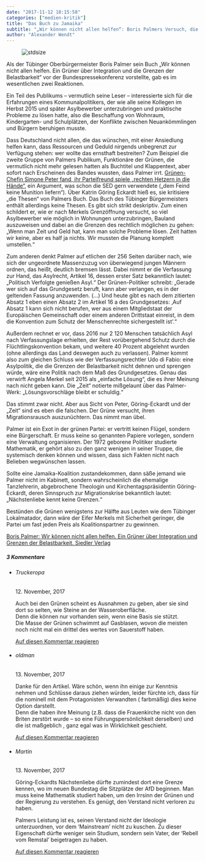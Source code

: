 ```yaml
---
date: "2017-11-12 18:15:58"
categories: ["medien-kritik"]
title: "Das Buch zu Jamaika"
subtitle: "„Wir können nicht allen helfen“: Boris Palmers Versuch, die Gutmeinenden auszunüchtern"
author: "Alexander Wendt"
---
```



<figure>
<img src="https://www.publicomag.com/wp-content/uploads/2017/11/Das-Buch-zu-Jamaika.jpg" alt=stdsize>
</figure>


Als der Tübinger Oberbürgermeister Boris Palmer sein Buch „Wir können nicht allen helfen. Ein Grüner über Integration und die Grenzen der Belastbarkeit“ vor der Bundespressekonferenz vorstellte, gab es im wesentlichen zwei Reaktionen.

<!--more-->



Ein Teil des Publikums – vermutlich seine Leser – interessierte sich für die Erfahrungen eines Kommunalpolitikers, der wie alle seine Kollegen im Herbst 2015 und später Asylbewerber unterzubringen und praktische Probleme zu lösen hatte, also die Beschaffung von Wohnraum, Kindergarten- und Schulplätzen, der Konflikte zwischen Neuankömmlingen und Bürgern beruhigen musste.

Dass Deutschland nicht allen, die das wünschen, mit einer Ansiedlung helfen kann, dass Ressourcen und Geduld nirgends unbegrenzt zur Verfügung stehen: wer wollte das ernsthaft bestreiten? Zum Beispiel die zweite Gruppe von Palmers Publikum, Funktionäre der Grünen, die vermutlich nicht mehr gelesen hatten als Buchtitel und Klappentext, aber sofort nach Erscheinen des Bandes wussten, dass Palmer irrt. <a href="http://www.sueddeutsche.de/politik/fluechtlingspolitik-gruenen-spitze-geht-auf-boris-palmer-los-1.2863814">Grünen-Chefin Simone Peter fand, ihr Parteifreund spiele „rechten Hetzern in die Hände“</a>, ein Argument, was schon die SED gern verwendete („dem Feind keine Munition liefern“). Über Katrin Göring Eckardt hieß es, sie kritisiere „die Thesen“ von Palmers Buch. Das Buch des Tübinger Bürgermeisters enthält allerdings keine Thesen. Es gibt sich strikt deskriptiv. Zum einen schildert er, wie er nach Merkels Grenzöffnung versucht, so viel Asylbewerber wie möglich in Wohnungen unterzubringen, Bauland auszuweisen und dabei  an die Grenzen des rechtlich möglichen zu gehen: „Wenn man Zeit und Geld hat, kann man solche Probleme lösen. Zeit hatten wir keine, aber es half ja nichts. Wir mussten die Planung komplett umstellen.“

Zum anderen denkt Palmer auf etlichen der 256 Seiten darüber nach, wie sich der ungeordnete Massenzuzug von überwiegend jungen Männern ordnen, das heißt, deutlich bremsen lässt. Dabei nimmt er die Verfassung zur Hand, das Asylrecht, Artikel 16, dessen erster Satz bekanntlich lautet: „Politisch Verfolgte genießen Asyl.“ Der Grünen-Politiker schreibt: „Gerade wer sich auf das Grundgesetz beruft, kann aber verlangen, es in der geltenden Fassung anzuwenden. (&#8230;) Und heute gibt es nach dem zitierten Absatz 1 eben einen Absatz 2 im Artikel 16 a des Grundgesetzes: ‚Auf Absatz  1 kann sich nicht berufen, wer aus einem Mitgliedstaat der Europäischen Gemeinschaft oder einem anderen Drittstaat einreist, in dem die Konvention zum Schutz der Menschenrechte sichergestellt ist’.“

Außerdem rechnet er vor, dass 2016 nur 2 120 Menschen tatsächlich Asyl nach Verfassungslage erhielten, der Rest vorübergehend Schutz durch die Flüchtlingskonvention bekam, und weitere 40 Prozent abgelehnt wurden (ohne allerdings das Land deswegen auch zu verlassen). Palmer kommt also zum gleichen Schluss wie der Verfassungsrechtler Udo di Fabio: eine Asylpolitik, die die Grenzen der Belastbarkeit nicht dehnen und sprengen würde, wäre eine Politik nach dem Maß des Grundgesetzes.  Genau das verwirft Angela Merkel seit 2015 als „einfache Lösung“, die es ihrer Meinung nach nicht geben kann.  Die „Zeit“ notierte mißgelaunt über das Palmer-Werk: „Lösungsvorschläge bleibt er schuldig.“

Das stimmt zwar nicht. Aber aus Sicht von Peter, Göring-Eckardt und der „Zeit“ sind es eben die falschen. Der Grüne versucht, ihren Migrationsrausch auszunüchtern. Das nimmt man übel.

Palmer ist ein Exot in der grünen Partei: er vertritt keinen Flügel, sondern eine Bürgerschaft. Er muss keine so genannten Papiere vorlegen, sondern eine Verwaltung organisieren. Der 1972 geborene Politiker studierte Mathematik, er gehört also zu den ganz wenigen in seiner Truppe, die systemisch denken können und wissen, dass sich Fakten nicht nach Belieben wegwünschen lassen.

Sollte eine Jamaika-Koalition zustandekommen, dann säße jemand wie Palmer nicht im Kabinett, sondern wahrscheinlich die ehemalige Tanzlehrerin, abgebrochene Theologin  und Kirchentagspräsidentin Göring-Eckardt, deren Sinnspruch zur Migrationskrise bekanntlich lautet: „Nächstenliebe kennt keine Grenzen.“

Bestünden die Grünen wenigstens zur Hälfte aus Leuten wie dem Tübinger Lokalmatador, dann wäre der Eifer Merkels mit Sicherheit geringer, die Partei um fast jeden Preis als Koalitionspartner zu gewinnen.

<a href="https://www.amazon.de/k%C3%B6nnen-nicht-allen-helfen-Belastbarkeit/dp/3827501075?tag=publico0e-21" target="_blank">Boris Palmer: Wir können nicht allen helfen. Ein Grüner über Integration und Grenzen der Belastbarkeit. Siedler Verlag</a>
<!--more-->
<h5 class="comments-h">
3 Kommentare </h5>
<ul class="commentlist">
<li class="comment even thread-even depth-1 clearfix" id="li-comment-155">
<h6 class="author">Truckeropa</h6> <span class="date">12. November, 2017</span>



Auch bei den Grünen scheint es Ausnahmen zu geben, aber sie sind dort so selten, wie Steine an der Wasseroberfläche.<br>
Denn die können nur vorhanden sein, wenn eine Basis sie stützt.<br>
Die Masse der Grünen schwimmt auf Gasblasen, wovon die meisten noch nicht mal ein drittel des wertes von Sauerstoff haben.

<a rel="nofollow" class="comment-reply-link" href="#comment-155" data-commentid="155" data-postid="5300" data-belowelement="comment-155" data-respondelement="respond" data-replyto="Antworte auf Truckeropa" aria-label="Antworte auf Truckeropa">Auf diesen Kommentar reagieren</a> 


</li>
<li class="comment odd alt thread-odd thread-alt depth-1 clearfix" id="li-comment-158">
<h6 class="author">oldman</h6> <span class="date">13. November, 2017</span>



Danke für den Artikel. Wäre schön, wenn ihn einige zur Kenntnis nehmen und Schlüsse daraus ziehen würden, leider fürchte ich, dass für die nominell mit dem Protagonisten Verwandten ( farbmäßig) dies keine Option darstellt.<br>
Denn die haben ihre Meinung (z.B. dass die Frauenkirche nicht von den Briten zerstört wurde &#8211; so eine Führungspersönlichkeit derselben) und die ist maßgeblich , ganz egal was in Wirklichkeit geschieht.

<a rel="nofollow" class="comment-reply-link" href="#comment-158" data-commentid="158" data-postid="5300" data-belowelement="comment-158" data-respondelement="respond" data-replyto="Antworte auf oldman" aria-label="Antworte auf oldman">Auf diesen Kommentar reagieren</a> 


</li>
<li class="comment even thread-even depth-1 clearfix" id="li-comment-159">
<h6 class="author">Martin</h6> <span class="date">13. November, 2017</span>



Göring-Eckardts Nächstenliebe dürfte zumindest dort eine Grenze kennen, wo im neuen Bundestag die Sitzplätze der AfD beginnen. Man muss keine Mathematik studiert haben, um den Irrsinn der Grünen und der Regierung zu verstehen. Es genügt, den Verstand nicht verloren zu haben. 

Palmers Leistung ist es, seinen Verstand nicht der Ideologie unterzuordnen, vor dem &#8216;Mainstream&#8217; nicht zu kuschen. Zu dieser Eigenschaft dürfte weniger sein Studium, sondern sein Vater, der &#8216;Rebell vom Remstal&#8217; beigetragen zu haben.

<a rel="nofollow" class="comment-reply-link" href="#comment-159" data-commentid="159" data-postid="5300" data-belowelement="comment-159" data-respondelement="respond" data-replyto="Antworte auf Martin" aria-label="Antworte auf Martin">Auf diesen Kommentar reagieren</a> 


</li>
</ul>
